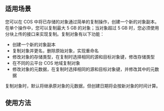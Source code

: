 ## 适用场景

您可以在 COS 中将已存储的对象通过简单的复制操作，创建一个新的对象副本。在单个操作中，您可以复制最大 5 GB 的对象；当对象超过 5 GB 时，您必须使用分块上传的接口来实现复制。复制对象有以下功能：

- 创建一个新的对象副本
- 复制对象并更名，删除原始对象，实现重命名
- 修改对象的存储类型，在复制时选择相同的源和目标对象键，修改存储类型
- 在不同的云平台 COS 地域复制对象
- 修改对象的元数据，在复制时选择相同的源和目标对象键，并修改其中的元数据

复制对象时，默认将继承原对象的元数据，但创建日期将会按新对象的时间计算。

## 使用方法

